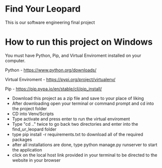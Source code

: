 # Find Your Leopard
This is our software engineering final project

# How to run this project on Windows
You must have Python, Pip, and Virtual Enviroment installed on your computer.

Python - https://www.python.org/downloads/


Virtual Enviroment - https://pypi.org/project/virtualenv/


Pip - https://pip.pypa.io/en/stable/cli/pip_install/


* Download this project as a zip file and save to your place of liking
* After downloading open your terminal or command prompt and cd into the project folder
* CD into Venv/Scripts
* Type activate and press enter to run the virtual enviroment
* Type "cd .." twice to go back two directories and enter into the find_ur_leopard folder
* type pip install -r requirements.txt to download all of the required packages
* after all installations are done, type python manage.py runserver to start the application
* click on the local host link provided in your terminal to be directed to the website in your browser




